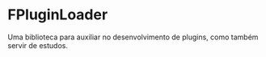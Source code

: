 # FPluginLoader
Uma biblioteca para auxiliar no desenvolvimento de plugins, como também servir de estudos.
